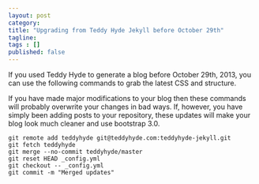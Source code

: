 ```yaml
---
layout: post 
category: 
title: "Upgrading from Teddy Hyde Jekyll before October 29th"
tagline: 
tags : [] 
published: false
---
```

If you used Teddy Hyde to generate a blog before October 29th, 2013, you can use the following commands to grab the latest CSS and structure. 

If you have made major modifications to your blog then these commands will probably overwrite your changes in bad ways. If, however, you have simply been adding posts to your repository, these updates will make your blog look much cleaner and use bootstrap 3.0.


    git remote add teddyhyde git@teddyhyde.com:teddyhyde-jekyll.git
    git fetch teddyhyde
    git merge --no-commit teddyhyde/master
    git reset HEAD _config.yml 
    git checkout -- _config.yml
    git commit -m "Merged updates"


